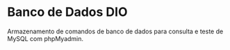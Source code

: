 # Banco de Dados DIO
Armazenamento de comandos de banco de dados para consulta e teste de MySQL com phpMyadmin.

